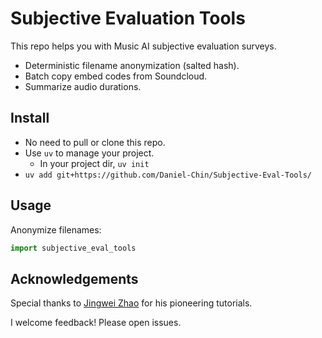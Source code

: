 # Subjective Evaluation Tools
This repo helps you with Music AI subjective evaluation surveys.  
- Deterministic filename anonymization (salted hash).  
- Batch copy embed codes from Soundcloud.  
- Summarize audio durations.  

## Install
- No need to pull or clone this repo.  
- Use `uv` to manage your project. 
  - In your project dir, `uv init`  
- `uv add git+https://github.com/Daniel-Chin/Subjective-Eval-Tools/`  

## Usage
Anonymize filenames:
```python
import subjective_eval_tools
```

## Acknowledgements
Special thanks to [Jingwei Zhao](https://github.com/zhaojw1998) for his pioneering tutorials.  

I welcome feedback! Please open issues.  
